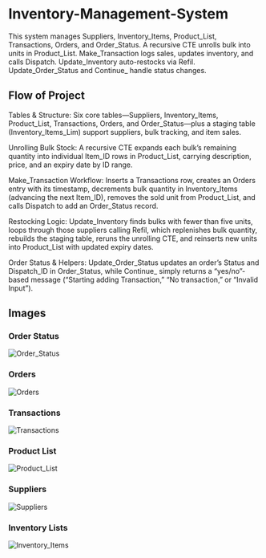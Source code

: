 # Inventory-Management-System
This system manages Suppliers, Inventory_Items, Product_List, Transactions, Orders, and Order_Status. A recursive CTE unrolls bulk into units in Product_List. Make_Transaction logs sales, updates inventory, and calls Dispatch. Update_Inventory auto-restocks via Refil. Update_Order_Status and Continue_ handle status changes.

## Flow of Project
Tables & Structure: Six core tables—Suppliers, Inventory_Items, Product_List, Transactions, Orders, and Order_Status—plus a staging table (Inventory_Items_Lim) support suppliers, bulk tracking, and item sales.

Unrolling Bulk Stock: A recursive CTE expands each bulk’s remaining quantity into individual Item_ID rows in Product_List, carrying description, price, and an expiry date by ID range.

Make_Transaction Workflow: Inserts a Transactions row, creates an Orders entry with its timestamp, decrements bulk quantity in Inventory_Items (advancing the next Item_ID), removes the sold unit from Product_List, and calls Dispatch to add an Order_Status record.

Restocking Logic: Update_Inventory finds bulks with fewer than five units, loops through those suppliers calling Refil, which replenishes bulk quantity, rebuilds the staging table, reruns the unrolling CTE, and reinserts new units into Product_List with updated expiry dates.

Order Status & Helpers: Update_Order_Status updates an order’s Status and Dispatch_ID in Order_Status, while Continue_ simply returns a “yes/no”-based message (“Starting adding Transaction,” “No transaction,” or “Invalid Input”).

## Images
### Order Status
![Order_Status](https://github.com/user-attachments/assets/d99029c9-88b5-4e6a-8a20-8d78e826244e)
### Orders
![Orders](https://github.com/user-attachments/assets/d860e5d4-7d8a-4fee-ab99-df0cc070eeae)
### Transactions
![Transactions](https://github.com/user-attachments/assets/2aae8aa2-7488-4cbc-baa4-edc3af3c242c)
### Product List
![Product_List](https://github.com/user-attachments/assets/12aaf366-5cae-47f3-928a-0b4cd00ec87a)
### Suppliers
![Suppliers](https://github.com/user-attachments/assets/498bd2ff-b49c-4c24-9c7d-d2a5172b59b7)
### Inventory Lists
![Inventory_Items](https://github.com/user-attachments/assets/a02bd999-7d07-46fe-ac90-6dd32fffad9b)
